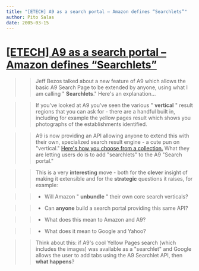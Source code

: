 ```yaml
---
title: "[ETECH] A9 as a search portal – Amazon defines “Searchlets”"
author: Pito Salas
date: 2005-03-15
---
```

# [[ETECH] A9 as a search portal – Amazon defines “Searchlets”](None)



>>

>> Jeff Bezos talked about a new feature of A9 which allows the basic A9
Search Page to be extended by anyone, using what I am calling "
**Searchlets**." Here's an explanation…

>>

>> If you've looked at A9 you've seen the various " **vertical** " result
regions that you can ask for - there are a handful built in, including for
example the yellow pages result which shows you photographs of the
establishments identified.

>>

>> A9 is now providing an API allowing anyone to extend this with their own,
specialized search result engine - a cute pun on "vertical." [Here's how you
choose from a collection.](<http://a9.com/-/search/moreColumns.jsp>) What they
are letting users do is to add "searchlets" to the A9 "Search portal."

>>

>> This is a very **interesting** move - both for the **clever** insight of
making it extensible and for the **strategic** questions it raises, for
example:

>>

>>   * Will Amazon " **unbundle** " their own core search verticals?

>>

>>   * Can **anyone** build a search portal providing this same API?

>>

>>   * What does this mean to Amazon and A9?

>>

>>   * What does it mean to Google and Yahoo?

>>

>>

>> Think about this: if A9's cool Yellow Pages search (which includes the
images) was available as a "searchlet" and Google allows the user to add tabs
using the A9 Searchlet API, then **what happens**?


